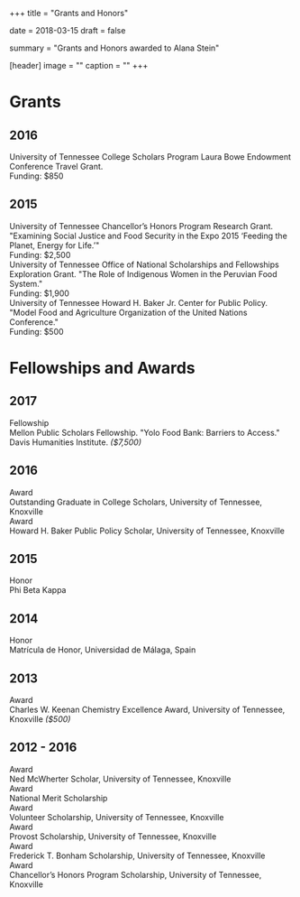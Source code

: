 +++
title = "Grants and Honors"

date = 2018-03-15
draft = false

summary = "Grants and Honors awarded to Alana Stein"

[header]
image = ""
caption = ""
+++

<!-- DON'T REMOVE THIS STYLE SECTION -->
<style>
    .article-metadata, .article-container > h1 {
        display: none;
    }
</style>

# Grants

<!-- copy and paste this to create a new year if you have multiple
fellowships within the same year copy the "pub-list-item" section -->
<div class="row honors-awards">
    <div class="col-md-2">
        <h2>2016</h2>
    </div>
    <div class="col-md-10">
        <div class="pub-list-item">
            <div class="details">
                University of Tennessee College Scholars Program Laura Bowe Endowment Conference Travel Grant.
            </div>
            Funding: $850
        </div>
    </div>
</div>

<div class="row honors-awards">
    <div class="col-md-2">
        <h2>2015</h2>
    </div>
    <div class="col-md-10">
        <div class="pub-list-item">
            <div class="details">
                University of Tennessee Chancellor’s Honors Program Research
                Grant. "Examining Social Justice and Food Security in the Expo
                2015 ‘Feeding the Planet, Energy for Life.’"
            </div>
            Funding: $2,500
        </div>
        <div class="pub-list-item">
            <div class="details">
                University of Tennessee Office of National Scholarships and
                Fellowships Exploration Grant. "The Role of Indigenous Women in
                the Peruvian Food System."
            </div>
            Funding: $1,900
        </div>
        <div class="pub-list-item">
            <div class="details">
                University of Tennessee Howard H. Baker Jr. Center for Public
                Policy. "Model Food and Agriculture Organization of the United
                Nations Conference."
            </div>
            Funding: $500
        </div>
    </div>
</div>

# Fellowships and Awards

<!-- copy and paste this to create a new year if you have multiple
fellowships within the same year copy the "pub-list-item" section
icon types include fa-users for fellowships, fa-trophy for awards,
and fa-star for honors -->
<div class="row honors-awards">
    <div class="col-md-2">
        <h2>2017</h2>
    </div>
    <div class="col-md-10">
        <div class="pub-list-item">
            <i class="fa fa-users" aria-hidden="true"></i> Fellowship
            <div class="details">
                Mellon Public Scholars Fellowship. "Yolo Food Bank: Barriers to Access." Davis Humanities Institute. <em>($7,500)</em>
            </div>
        </div>
    </div>
</div>

<div class="row honors-awards">
    <div class="col-md-2">
        <h2>2016</h2>
    </div>
    <div class="col-md-10">
        <div class="pub-list-item">
            <i class="fa fa-trophy" aria-hidden="true"></i> Award
            <div class="details">
                Outstanding Graduate in College Scholars,
                University of Tennessee, Knoxville
            </div>
        </div>
        <div class="pub-list-item">
            <i class="fa fa-trophy" aria-hidden="true"></i> Award
            <div class="details">
                Howard H. Baker Public Policy Scholar, University of Tennessee,
                Knoxville
            </div>
        </div>
    </div>
</div>

<div class="row honors-awards">
    <div class="col-md-2">
        <h2>2015</h2>
    </div>
    <div class="col-md-10">
        <div class="pub-list-item">
            <i class="fa fa-star" aria-hidden="true"></i> Honor
            <div class="details">
                Phi Beta Kappa
            </div>
        </div>
    </div>
</div>

<div class="row honors-awards">
    <div class="col-md-2">
        <h2>2014</h2>
    </div>
    <div class="col-md-10">
        <div class="pub-list-item">
            <i class="fa fa-star" aria-hidden="true"></i> Honor
            <div class="details">
                Matrícula de Honor, Universidad de Málaga, Spain
            </div>
        </div>
    </div>
</div>

<div class="row honors-awards">
    <div class="col-md-2">
        <h2>2013</h2>
    </div>
    <div class="col-md-10">
        <div class="pub-list-item">
            <i class="fa fa-trophy" aria-hidden="true"></i> Award
            <div class="details">
                Charles W. Keenan Chemistry Excellence Award, University of
                Tennessee, Knoxville <em>($500)</em>
            </div>
        </div>
    </div>
</div>

<div class="row honors-awards">
    <div class="col-md-2">
        <h2>2012 - 2016</h2>
    </div>
    <div class="col-md-10">
        <div class="pub-list-item">
            <i class="fa fa-trophy" aria-hidden="true"></i> Award
            <div class="details">
                Ned McWherter Scholar, University of Tennessee, Knoxville
            </div>
        </div>
        <div class="pub-list-item">
            <i class="fa fa-trophy" aria-hidden="true"></i> Award
            <div class="details">
                National Merit Scholarship
            </div>
        </div>
        <div class="pub-list-item">
            <i class="fa fa-trophy" aria-hidden="true"></i> Award
            <div class="details">
                Volunteer Scholarship, University of Tennessee, Knoxville
            </div>
        </div>
        <div class="pub-list-item">
            <i class="fa fa-trophy" aria-hidden="true"></i> Award
            <div class="details">
                Provost Scholarship, University of Tennessee, Knoxville
            </div>
        </div>
        <div class="pub-list-item">
            <i class="fa fa-trophy" aria-hidden="true"></i> Award
            <div class="details">
                Frederick T. Bonham Scholarship, University of Tennessee, Knoxville
            </div>
        </div>
        <div class="pub-list-item">
            <i class="fa fa-trophy" aria-hidden="true"></i> Award
            <div class="details">
                Chancellor’s Honors Program Scholarship, University of
                Tennessee, Knoxville
            </div>
        </div>
    </div>
</div>
